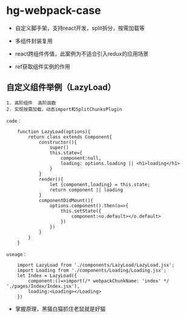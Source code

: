 # hg-webpack-case

* 自定义脚手架，支持react开发，split拆分，按需加载等

* 多组件封装复用

* react跨组件传值，此案例为不适合引入redux的应用场景

* ref获取组件实例的作用

## 自定义组件举例（LazyLoad）

    1. 高阶组件  高阶函数
    2. 实现按需加载，动态import和SplitChunksPlugin

    code：

        function LazyLoad(options){
            return class extends Component{
                constructor(){
                    super()
                    this.state={
                        component:null,
                        loading: options.loading || <h1>loading</h1>
                    }
                }
                render(){
                    let {component,loading} = this.state;
                    return component || loading
                }
                componentDidMount(){
                    options.component().then(o=>{
                        this.setState({
                            component:<o.default></o.default>
                        })
                    })
                }
            }
        }

    useage：

        import LazyLoad from './components/LazyLoad/LazyLoad.jsx';
        import Loading from './components/Loading/Loading.jsx';
        let Index = LazyLoad({
            component:()=>import(/* webpackChunkName: 'index' */ './pages/Index/Index.jsx'),
            loading:<Loading></Loading>
        })

* 掌握原理，黑猫白猫抓住老鼠就是好猫
